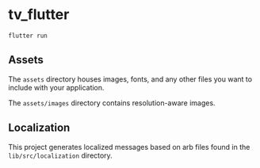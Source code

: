 # tv_flutter

`flutter run`

## Assets

The `assets` directory houses images, fonts, and any other files you want to
include with your application.

The `assets/images` directory contains resolution-aware images.

## Localization

This project generates localized messages based on arb files found in
the `lib/src/localization` directory.